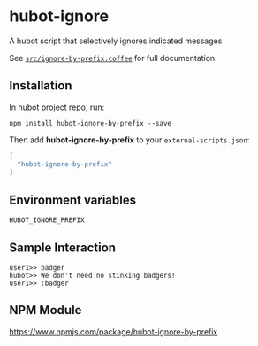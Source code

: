 # hubot-ignore

A hubot script that selectively ignores indicated messages

See [`src/ignore-by-prefix.coffee`](src/ignore-by-prefix.coffee) for full documentation.

## Installation

In hubot project repo, run:

`npm install hubot-ignore-by-prefix --save`

Then add **hubot-ignore-by-prefix** to your `external-scripts.json`:

```json
[
  "hubot-ignore-by-prefix"
]
```

## Environment variables

```
HUBOT_IGNORE_PREFIX
```

## Sample Interaction

```
user1>> badger
hubot>> We don't need no stinking badgers!
user1>> :badger
```

## NPM Module

https://www.npmjs.com/package/hubot-ignore-by-prefix
